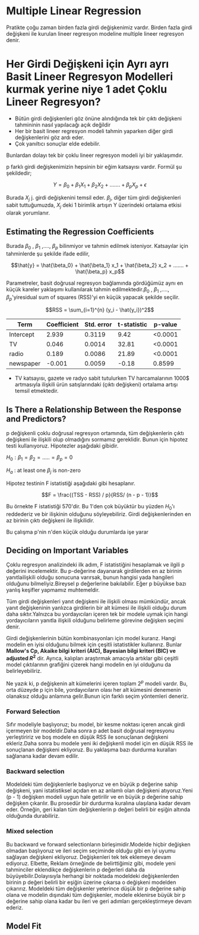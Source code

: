 # Multiple Linear Regression
Pratikte çoğu zaman birden fazla girdi değişkenimiz vardır. Birden fazla girdi değişkeni ile kurulan lineer regresyon modeline multiple lineer regresyon denir.
# Her Girdi Değişkeni için Ayrı ayrı Basit Lineer Regresyon Modelleri kurmak yerine niye 1 adet Çoklu Lineer Regresyon?
* Bütün girdi değişkenleri göz önüne alındığında tek bir çıktı değişkeni tahmininin nasıl yapılacağı açık değildir
* Her bir basit lineer regresyon modeli tahmin yaparken diğer girdi değişkenlerini göz ardı eder.
* Çok yanıltıcı sonuçlar elde edebilir.

Bunlardan dolayı tek bir çoklu lineer regresyon modeli iyi bir yaklaşımdır.

p farklı girdi değişkenimizin hepsinin bir eğim katsayısı vardır. Formül şu şekildedir;

```math
Y = \beta_0 + \beta_1 X_1 + \beta_2 X_2 + ....... + \beta_p X_p + \epsilon
```
Burada $X_j$ j. girdi değişkenini temsil eder. $\beta_j$, diğer tüm girdi değişkenleri sabit tuttuğumuzda, $X_j$ deki 1 birimlik artışın Y üzerindeki ortalama etkisi olarak yorumlanır.
## Estimating the Regression Coefficients
Burada $\beta_0$ , $\beta_1$ ,...., $\beta_p$ bilinmiyor ve tahmin edilmek isteniyor. Katsayılar için tahminlerde şu şekilde ifade edilir,
```math
\hat{y} = \hat{\beta_0} + \hat{\beta_1} x_1 + \hat{\beta_2} x_2 + ....... + \hat{\beta_p} x_p
```
Parametreler, basit doğrusal regresyon bağlamında gördüğümüz aynı en küçük kareler yaklaşımı kullanılarak tahmin edilmektedir.$\beta_0$ , $\beta_1$ ,...., $\beta_p$'yiresidual sum of squares (RSS)'yi en küçük yapacak şekilde seçilir.
```math
RSS = \sum_{i=1}^{n} (y_i - \hat{y_i})^2
```
 Term | Coefficient | Std. error | t-statistic | p-value 
--- | --- | --- | --- |--- 
Intercept | 2.939 | 0.3119 | 9.42 | <0.0001 
TV | 0.046 | 0.0014 | 32.81 | <0.0001 
radio | 0.189 | 0.0086 | 21.89 | <0.0001 
newspaper | -0.001 | 0.0059 | -0.18 | 0.8599 

* TV katsayısı, gazete ve radyo sabit tutulurken TV harcamalarının 1000$ artmasıyla ilişkili ürün satışlarındaki (çıktı değişkeni) ortalama artışı temsil etmektedir. 

## Is There a Relationship Between the Response and Predictors?

p değişkenli çoklu doğrusal regresyon ortamında, tüm değişkenlerin çıktı değişkeni ile ilişkili olup olmadığını sormamız gereklidir. Bunun için hipotez testi kullanıyoruz. Hipotezler aşağıdaki gibidir.

$H_0: \beta_1 = \beta_2 = ..... = \beta_p = 0$


$H_a$ : at least one $\beta_j$ is non-zero

Hipotez testinin F istatistiği aşağıdaki gibi hesaplanır.
```math
F = \frac{(TSS - RSS) / p}{RSS/ (n - p - 1)}
```

Bu örnekte F istatistiği 570'dir. Bu 1'den çok büyüktür bu yüzden $H_0$'ı reddederiz ve bir ilişkinin olduğunu söyleyebiliriz. Girdi değişkenlerinden en az birinin çıktı değişkeni ile ilişkilidir.

Bu çalışma p'nin n'den küçük olduğu durumlarda işe yarar

## Deciding on Important Variables

Çoklu regresyon analizindeki ilk adım, F istatistiğini hesaplamak ve ilgili p değerini incelemektir. Bu p-değerine dayanarak girdilerden en az birinin yanıtlailişkili olduğu sonucuna varırsak, bunun hangisi yada hangileri olduğunu bilmeliyiz.Bireysel p değerlerine bakılabilir. Eğer p büyükse bazı yanlış keşifler yapmamız muhtemeldir.

Tüm girdi değişkenleri yanıt değişkeni ile ilişkili olması mümkündür, ancak yanıt değişkeninin yanlızca girdilerin bir alt kümesi ile ilişkili olduğu durum daha sıktır.Yalnızca bu yordayıcıları içeren tek bir modele uymak için hangi yordayıcıların yanıtla ilişkili olduğunu belirleme görevine değişken seçimi denir.

Girdi değişkenlerinin bütün kombinasyonları için model kurarız. Hangi modelin en iyisi olduğunu bilmek için çeşitli istatistikler kullanırız. Bunlar **Mallow's Cp, Akaike bilgi kriteri (AIC), Bayesian bilgi kriteri (BIC) ve adjusted $R^2$** dir. Ayrıca, kalıpları araştırmak amacıyla artıklar gibi çeşitli model çıktılarının grafiğini çizerek hangi modelin en iyi olduğunu da belirleyebiliriz.

Ne yazık ki, p değişkenin alt kümelerini içeren toplam $2^p$ modeli vardır. Bu, orta düzeyde p için bile, yordayıcıların olası her alt kümesini denemenin olanaksız olduğu anlamına gelir.Bunun için farklı seçim yöntemleri deneriz.

### Forward Selection

Sıfır modeliyle başlıyoruz; bu model, bir kesme noktası içeren ancak girdi içermeyen bir modeldir.Daha sonra p adet basit doğrusal regresyonu yerleştiririz ve boş modele en düşük RSS ile sonuçlanan değişkeni ekleriz.Daha sonra bu modele yeni iki değişkenli model için en düşük RSS ile sonuçlanan değişkeni ekliyoruz. Bu yaklaşıma bazı durdurma kuralları sağlanana kadar devam edilir.
### Backward selection
Modeldeki tüm değişkenlerle başlıyoruz ve en büyük p değerine sahip değişkeni, yani istatistiksel açıdan en az anlamlı olan değişkeni atıyoruz.Yeni (p - 1) değişken modeli uygun hale getirilir ve en büyük p değerine sahip değişken çıkarılır. Bu prosedür bir durdurma kuralına ulaşılana kadar devam eder. Örneğin, geri kalan tüm değişkenlerin p değeri belirli bir eşiğin altında olduğunda durabiliriz.
### Mixed selection
Bu backward ve forward selectionların birleşimidir.Modelde hiçbir değişken olmadan başlıyoruz ve ileri seçim seçiminde olduğu gibi en iyi uyumu sağlayan değişkeni ekliyoruz. Değişkenleri tek tek eklemeye devam ediyoruz. Elbette, Reklam örneğinde de belirttiğimiz gibi, modele yeni tahminciler eklendikçe değişkenlerin p değerleri daha da büyüyebilir.Dolayısıyla herhangi bir noktada modeldeki değişkenlerden birinin p değeri belirli bir eşiğin üzerine çıkarsa o değişkeni modelden çıkarırız. Modeldeki tüm değişkenler yeterince düşük bir p değerine sahip olana ve modelin dışındaki tüm değişkenler, modele eklenirse büyük bir p değerine sahip olana kadar bu ileri ve geri adımları gerçekleştirmeye devam ederiz.

## Model Fit





